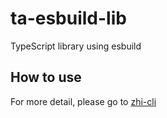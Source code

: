 # ta-esbuild-lib
TypeScript library using esbuild

## How to use

For more detail, please go to [zhi-cli](https://github.com/terwer/zhi-cli)